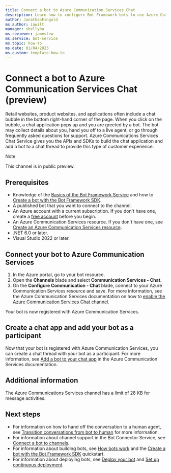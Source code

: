 ```yaml
---
title: Connect a bot to Azure Communication Services Chat
description: Learn how to configure Bot Framework bots to use Azure Communication Services Chat to communicate with users.
author: JonathanFingold
ms.author: iawilt
manager: shellyha
ms.reviewer: jameslew
ms.service: bot-service
ms.topic: how-to
ms.date: 01/04/2023
ms.custom: template-how-to
---
```


# Connect a bot to Azure Communication Services Chat (preview)

Retail websites, product websites, and applications often include a chat bubble in the bottom right-hand corner of the page. When you click on the bubble, a chat application pops up and you are greeted by a bot. The bot may collect details about you, hand you off to a live agent, or go through frequently asked questions for support. Azure Communications Services Chat Service gives you the APIs and SDKs to build the chat application and add a bot to a chat thread to provide this type of customer experience.

> [!NOTE]
> This channel is in public preview.

## Prerequisites

- Knowledge of the [Basics of the Bot Framework Service](v4sdk/bot-builder-basics.md) and how to [Create a bot with the Bot Framework SDK](bot-service-quickstart-create-bot.md).
- A published bot that you want to connect to the channel.
- An Azure account with a current subscription. If you don't have one, create a [free account](https://azure.microsoft.com/free/?WT.mc_id=A261C142F) before you begin.
- An Azure Communication Services resource. If you don't have one, see [Create an Azure Communication Services resource](/azure/communication-services/quickstarts/create-communication-resource).
- .NET 6.0 or later.
- Visual Studio 2022 or later.

## Connect your bot to Azure Communication Services

1. In the Azure portal, go to your bot resource.
1. Open the **Channels** blade and select **Communication Services - Chat**.
1. On the **Configure Communication - Chat** blade, connect to your Azure Communication Services resource and save. For more information, see the Azure Communication Services documentation on how to [enable the Azure Communication Services Chat channel](/azure/communication-services/quickstarts/chat/quickstart-botframework-integration#step-3---enable-azure-communication-services-chat-channel).

Your bot is now registered with Azure Communication Services.

## Create a chat app and add your bot as a participant

Now that your bot is registered with Azure Communication Services, you can create a chat thread with your bot as a participant.
For more information, see [Add a bot to your chat app](/azure/communication-services/quickstarts/chat/quickstart-botframework-integration) in the Azure Communication Services documentation.

## Additional information

The Azure Communications Services channel has a limit of 28 KB for message activities.

## Next steps

- For information on how to hand off the conversation to a human agent, see [Transition conversations from bot to human](bot-service-design-pattern-handoff-human.md) for more information.
- For information about channel support in the Bot Connector Service, see [Connect a bot to channels](bot-service-manage-channels.md).
- For information about building bots, see [How bots work](v4sdk/bot-builder-basics.md) and the [Create a bot with the Bot Framework SDK](bot-service-quickstart-create-bot.md) quickstart.
- For information about deploying bots, see [Deploy your bot](bot-builder-deploy-az-cli.md) and [Set up continuous deployment](bot-service-build-continuous-deployment.md).
